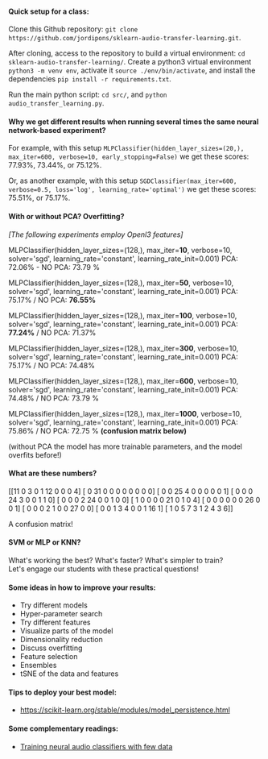 #### Quick setup for a class:

Clone this Github repository: `git clone https://github.com/jordipons/sklearn-audio-transfer-learning.git`.

After cloning, access to the repository to build a virtual environment: `cd sklearn-audio-transfer-learning/`. Create a python3 virtual environment `python3 -m venv env`, activate it `source ./env/bin/activate`, and install the dependencies `pip install -r requirements.txt`.

Run the main python script: `cd src/`, and `python audio_transfer_learning.py`.

#### Why we get different results when running several times the same neural network-based experiment?

For example, with this setup `MLPClassifier(hidden_layer_sizes=(20,), max_iter=600, verbose=10, early_stopping=False)` we get these scores: 77.93%, 73.44%, or 75.12%.

Or, as another example, with this setup `SGDClassifier(max_iter=600, verbose=0.5, loss='log', learning_rate='optimal')` we get these scores: 75.51%, or 75.17%.

#### With or without PCA? Overfitting?

*[The following experiments employ Openl3 features]*  

MLPClassifier(hidden_layer_sizes=(128,), max_iter=**10**, verbose=10,
               solver='sgd', learning_rate='constant', learning_rate_init=0.001)
PCA: 72.06%                                      - NO PCA: 73.79 %

MLPClassifier(hidden_layer_sizes=(128,), max_iter=**50**, verbose=10,
               solver='sgd', learning_rate='constant', learning_rate_init=0.001)
PCA: 75.17% / NO PCA: **76.55%**

MLPClassifier(hidden_layer_sizes=(128,), max_iter=**100**, verbose=10,
               solver='sgd', learning_rate='constant', learning_rate_init=0.001)
PCA: **77.24%** / NO PCA: 71.37%

MLPClassifier(hidden_layer_sizes=(128,), max_iter=**300**, verbose=10,
               solver='sgd', learning_rate='constant', learning_rate_init=0.001)
PCA: 75.17% / NO PCA: 74.48%

MLPClassifier(hidden_layer_sizes=(128,), max_iter=**600**, verbose=10,
               solver='sgd', learning_rate='constant', learning_rate_init=0.001)
PCA: 74.48% / NO PCA: 73.79 %

MLPClassifier(hidden_layer_sizes=(128,), max_iter=**1000**, verbose=10,
               solver='sgd', learning_rate='constant', learning_rate_init=0.001)
PCA: 75.86% / NO PCA: 72.75 %  **(confusion matrix below)**

(without PCA the model has more trainable parameters, and the model overfits before!)


#### What are these numbers?  
[[11  0  3  0  1 12  0  0  0  4]
 [ 0 31  0  0  0  0  0  0  0  0]
 [ 0  0 25  4  0  0  0  0  0  1]
 [ 0  0  0 24  3  0  0  1  1  0]
 [ 0  0  0  2 24  0  0  1  0  0]
 [ 1  0  0  0  0 21  0  1  0  4]
 [ 0  0  0  0  0  0 26  0  0  1]
 [ 0  0  0  2  1  0  0 27  0  0]
 [ 0  0  1  3  4  0  0  1 16  1]
 [ 1  0  5  7  3  1  2  4  3  6]]  
 
A confusion matrix!

#### SVM or MLP or KNN? 
What's working the best? What's faster? What's simpler to train?  
Let's engage our students with these practical questions!

#### Some ideas in how to improve your results:
- Try different models
- Hyper-parameter search
- Try different features
- Visualize parts of the model
- Dimensionality reduction
- Discuss overfitting
- Feature selection
- Ensembles
- tSNE of the data and features

#### Tips to deploy your best model: 
- https://scikit-learn.org/stable/modules/model_persistence.html

#### Some complementary readings:
- [Training neural audio classifiers with few data](https://arxiv.org/abs/1810.10274)
